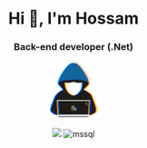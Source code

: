 <h1 align="center">Hi 👋, I'm Hossam</h1>
<h3 align="center">Back-end developer (.Net)</h3>
<p align="center">
  <img src="assets/.gif" width="100">
</p>
<p align="center"> <img src="https://skillicons.dev/icons?i=cs,dotnet,html,css,git,github&perline=8"/> 
   <a> <img src="https://www.svgrepo.com/show/303229/microsoft-sql-server-logo.svg" alt="mssql" width="45" height="45"/> 
</a> </p>
